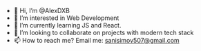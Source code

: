 - 👋 Hi, I’m @AlexDXB
- 👀 I’m interested in Web Development 
- 🌱 I’m currently learning JS and React.
- 💞️ I’m looking to collaborate on projects with modern tech stack 
- 📫 How to reach me? Email me: sanisimov507@gmail.com

<!---
AlexDXB/AlexDXB is a ✨ special ✨ repository because its `README.md` (this file) appears on your GitHub profile.
You can click the Preview link to take a look at your changes.
--->
